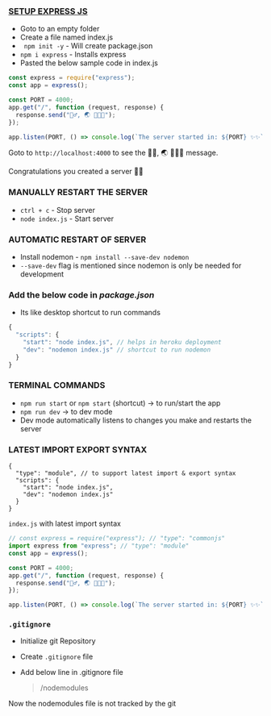 ### <ins> SETUP EXPRESS JS

- Goto to an empty folder
- Create a file named index.js
- ` npm init -y` - Will create package.json
- `npm i express` - Installs express
- Pasted the below sample code in index.js

```js
const express = require("express");
const app = express();

const PORT = 4000;
app.get("/", function (request, response) {
  response.send("🙋‍♂️, 🌏 🎊✨🤩");
});

app.listen(PORT, () => console.log(`The server started in: ${PORT} ✨✨`));
```

Goto to `http://localhost:4000` to see the 🙋‍♂️, 🌏 🎊✨🤩 message.

Congratulations you created a server 🎉🎉

### MANUALLY RESTART THE SERVER

- `ctrl + c` - Stop server
- `node index.js` - Start server

### AUTOMATIC RESTART OF SERVER

- Install nodemon - `npm install --save-dev nodemon`
- `--save-dev` flag is mentioned since nodemon is only be needed for development

### Add the below code in **_package.json_**

- Its like desktop shortcut to run commands

```js
{
  "scripts": {
    "start": "node index.js", // helps in heroku deployment
    "dev": "nodemon index.js" // shortcut to run nodemon
  }
}
```

### TERMINAL COMMANDS

- `npm run start` or `npm start` (shortcut) -> to run/start the app
- `npm run dev` -> to dev mode
- Dev mode automatically listens to changes you make and restarts the server

### LATEST IMPORT EXPORT SYNTAX

```JS
{
  "type": "module", // to support latest import & export syntax
  "scripts": {
    "start": "node index.js",
    "dev": "nodemon index.js"
  }
}
```

`index.js` with latest import syntax

```js
// const express = require("express"); // "type": "commonjs"
import express from "express"; // "type": "module"
const app = express();

const PORT = 4000;
app.get("/", function (request, response) {
  response.send("🙋‍♂️, 🌏 🎊✨🤩");
});

app.listen(PORT, () => console.log(`The server started in: ${PORT} ✨✨`));
```

### `.gitignore`

- Initialize git Repository
- Create `.gitignore` file
- Add below line in .gitignore file

  > /nodemodules

Now the nodemodules file is not tracked by the git
